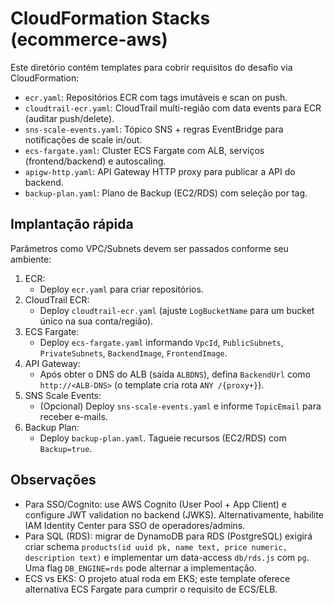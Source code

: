 # CloudFormation Stacks (ecommerce-aws)

Este diretório contém templates para cobrir requisitos do desafio via CloudFormation:

- `ecr.yaml`: Repositórios ECR com tags imutáveis e scan on push.
- `cloudtrail-ecr.yaml`: CloudTrail multi-região com data events para ECR (auditar push/delete).
- `sns-scale-events.yaml`: Tópico SNS + regras EventBridge para notificações de scale in/out.
- `ecs-fargate.yaml`: Cluster ECS Fargate com ALB, serviços (frontend/backend) e autoscaling.
- `apigw-http.yaml`: API Gateway HTTP proxy para publicar a API do backend.
- `backup-plan.yaml`: Plano de Backup (EC2/RDS) com seleção por tag.

## Implantação rápida

Parâmetros como VPC/Subnets devem ser passados conforme seu ambiente:

1. ECR:
   - Deploy `ecr.yaml` para criar repositórios.
2. CloudTrail ECR:
   - Deploy `cloudtrail-ecr.yaml` (ajuste `LogBucketName` para um bucket único na sua conta/região).
3. ECS Fargate:
   - Deploy `ecs-fargate.yaml` informando `VpcId`, `PublicSubnets`, `PrivateSubnets`, `BackendImage`, `FrontendImage`.
4. API Gateway:
   - Após obter o DNS do ALB (saída `ALBDNS`), defina `BackendUrl` como `http://<ALB-DNS>` (o template cria rota `ANY /{proxy+}`).
5. SNS Scale Events:
   - (Opcional) Deploy `sns-scale-events.yaml` e informe `TopicEmail` para receber e-mails.
6. Backup Plan:
   - Deploy `backup-plan.yaml`. Tagueie recursos (EC2/RDS) com `Backup=true`.

## Observações

- Para SSO/Cognito: use AWS Cognito (User Pool + App Client) e configure JWT validation no backend (JWKS). Alternativamente, habilite IAM Identity Center para SSO de operadores/admins.
- Para SQL (RDS): migrar de DynamoDB para RDS (PostgreSQL) exigirá criar schema `products(id uuid pk, name text, price numeric, description text)` e implementar um data-access `db/rds.js` com `pg`. Uma flag `DB_ENGINE=rds` pode alternar a implementação.
- ECS vs EKS: O projeto atual roda em EKS; este template oferece alternativa ECS Fargate para cumprir o requisito de ECS/ELB.

